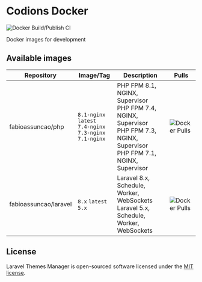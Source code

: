 # Codions Docker

![Docker Build/Publish CI](https://github.com/fabioassuncao/docker-images/workflows/Docker%20Build/Publish%20CI/badge.svg)

Docker images for development

## Available images
| Repository      | Image/Tag                              | Description                                                  | Pulls                                                        |
| --------------- | -------------------------------------- | ------------------------------------------------------------ | ------------------------------------------------------------ |
| fabioassuncao/php     | `8.1-nginx` `latest`<br /> `7.4-nginx`<br />`7.3-nginx`<br />`7.1-nginx` | PHP FPM 8.1, NGINX, Supervisor<br /> PHP FPM 7.4, NGINX, Supervisor<br />PHP FPM 7.3, NGINX, Supervisor<br />PHP FPM 7.1, NGINX, Supervisor | ![Docker Pulls](https://img.shields.io/docker/pulls/fabioassuncao/php) |
| fabioassuncao/laravel | `8.x` `latest`<br />`5.x`             | Laravel 8.x, Schedule, Worker, WebSockets<br />Laravel 5.x, Schedule, Worker, WebSockets | ![Docker Pulls](https://img.shields.io/docker/pulls/fabioassuncao/laravel) |

## License
Laravel Themes Manager is open-sourced software licensed under the [MIT license](LICENSE).
